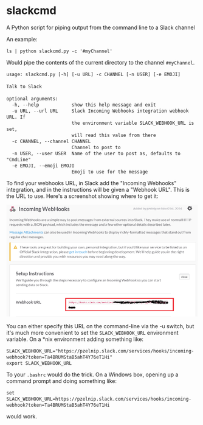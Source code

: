 slackcmd
========

A Python script for piping output from the command line to a Slack channel

An example:

```
ls | python slackcmd.py -c '#myChannel' 
```

Would pipe the contents of the current directory to the channel ```#myChannel```.

```
usage: slackcmd.py [-h] [-u URL] -c CHANNEL [-n USER] [-e EMOJI]

Talk to Slack

optional arguments:
  -h, --help            show this help message and exit
  -u URL, --url URL     Slack Incoming Webhooks integration webhook URL. If
                        the environment variable SLACK_WEBHOOK_URL is set,
                        will read this value from there
  -c CHANNEL, --channel CHANNEL
                        Channel to post to
  -n USER, --user USER  Name of the user to post as, defaults to "CmdLine"
  -e EMOJI, --emoji EMOJI
                        Emoji to use for the message
```

To find your webhooks URL, in Slack add the "Incoming Webhooks" integration, and in 
the instructions will be given a "Webhook URL".  This is the URL to use.  Here's a
screenshot showing where to get it:

![screenshot](screenshot.png)

You can either specify this URL on the command-line via the -u switch, but it's much 
more convenient to set the ```SLACK_WEBHOOK_URL``` environment variable.  On a *nix
environment adding something like:

```
SLACK_WEBHOOK_URL="https://pzelnip.slack.com/services/hooks/incoming-webhook?token=Ta4BRUMStaB5ahT4Y76eT1Hi"
export SLACK_WEBHOOK_URL
```

To your ```.bashrc``` would do the trick.  On a Windows box, opening up a command prompt and doing something like:

```
set SLACK_WEBHOOK_URL=https://pzelnip.slack.com/services/hooks/incoming-webhook?token=Ta4BRUMStaB5ahT4Y76eT1Hi
```

would work.

